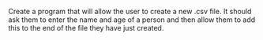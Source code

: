Create a program that will allow the user to create a new .csv file. It should ask them to enter the name and age of a person and then allow them to add this to the end of the file they have just created.
